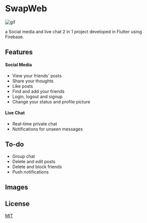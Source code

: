 # SwapWeb

![gif](https://im.ezgif.com/tmp/ezgif-1-7212569523e2.gif)


a Social media and live chat 2 in 1 project developed in Flutter using Firebase.

## Features

#### Social Media
* View your friends' posts
* Share your thoughts
* Like posts
* Find and add your friends
* Login, logout and signup
* Change your status and profile picture

#### Live Chat
* Real-time private chat
* Notifications for unseen messages

## To-do

* Group chat
* Delete and edit posts
* Delete and block friends
* Push notifications

## Images


## License
[MIT](https://choosealicense.com/licenses/mit/)
